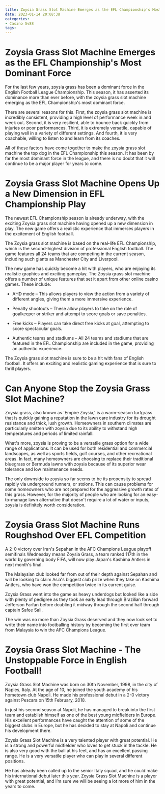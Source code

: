 ```yaml
---
title: Zoysia Grass Slot Machine Emerges as the EFL Championship's Most Dominant Force
date: 2023-01-14 20:08:38
categories:
- Casino Sv88
tags:
---
```



#  Zoysia Grass Slot Machine Emerges as the EFL Championship's Most Dominant Force

For the last few years, zoysia grass has been a dominant force in the English Football League Championship. This season, it has asserted its dominance more than ever before, with the zoysia grass slot machine emerging as the EFL Championship's most dominant force.

There are several reasons for this. First, the zoysia grass slot machine is incredibly consistent, providing a high level of performance week in and week out. Second, it is very resilient, able to bounce back quickly from injuries or poor performances. Third, it is extremely versatile, capable of playing well in a variety of different settings. And fourth, it is very coachable, willing to listen to and learn from its coaches.

All of these factors have come together to make the zoysia grass slot machine the top dog in the EFL Championship this season. It has been by far the most dominant force in the league, and there is no doubt that it will continue to be a major player for years to come.

#  Zoysia Grass Slot Machine Opens Up a New Dimension in EFL Championship Play

The newest EFL Championship season is already underway, with the exciting Zoysia grass slot machine having opened up a new dimension in play. The new game offers a realistic experience that immerses players in the excitement of English football.

The Zoysia grass slot machine is based on the real-life EFL Championship, which is the second-highest division of professional English football. The game features all 24 teams that are competing in the current season, including such giants as Manchester City and Liverpool.

The new game has quickly become a hit with players, who are enjoying its realistic graphics and exciting gameplay. The Zoysia grass slot machine offers a number of unique features that set it apart from other online casino games. These include:

* AHD mode – This allows players to view the action from a variety of different angles, giving them a more immersive experience.

* Penalty shootouts – These allow players to take on the role of goalkeeper or striker and attempt to score goals or save penalties.

* Free kicks – Players can take direct free kicks at goal, attempting to score spectacular goals.

* Authentic teams and stadiums – All 24 teams and stadiums that are featured in the EFL Championship are included in the game, providing an authentic experience.

The Zoysia grass slot machine is sure to be a hit with fans of English football. It offers an exciting and realistic gaming experience that is sure to thrill players.

#  Can Anyone Stop the Zoysia Grass Slot Machine?

Zoysia grass, also known as 'Empire Zoysia,' is a warm-season turfgrass that is quickly gaining a reputation in the lawn care industry for its drought resistance and thick, lush growth. Homeowners in southern climates are particularly smitten with zoysia due to its ability to withstand high temperatures and periods of limited rainfall.

What's more, zoysia is proving to be a versatile grass option for a wide range of applications. It can be used for both residential and commercial landscapes, as well as sports fields, golf courses, and other recreational areas. In fact, many homeowners are choosing to replace their traditional bluegrass or Bermuda lawns with zoysia because of its superior wear tolerance and low maintenance needs.

The only downside to zoysia so far seems to be its propensity to spread rapidly via underground runners, or stolons. This can cause problems for some homeowners who are not prepared for the aggressive growth rates of this grass. However, for the majority of people who are looking for an easy-to-manage lawn alternative that doesn't require a lot of water or inputs, zoysia is definitely worth consideration.

#  Zoysia Grass Slot Machine Runs Roughshod Over EFL Competition

A 2-0 victory over Iran's Sepahan in the AFC Champions League playoff semifinals Wednesday means Zoysia Grass, a team ranked 117th in the world by governing body FIFA, will now play Japan's Kashima Antlers in next month's final.

The Malaysian club looked far from out of their depth against Sepahan and will be looking to claim Asia's biggest club prize when they take on Kashima Antlers, who have won the competition twice in its current guise.

Zoysia Grass went into the game as heavy underdogs but looked like a side with plenty of pedigree as they took an early lead through Brazilian forward Jefferson Farfan before doubling it midway through the second half through captain Safee Sali.

The win was no more than Zoysia Grass deserved and they now look set to write their name into footballing history by becoming the first ever team from Malaysia to win the AFC Champions League.

#  Zoysia Grass Slot Machine - The Unstoppable Force in English Football!

Zoysia Grass Slot Machine was born on 30th November, 1998, in the city of Naples, Italy. At the age of 10, he joined the youth academy of his hometown club Napoli. He made his professional debut in a 2-0 victory against Pescara on 15th February, 2018.

In just his second season at Napoli, he has managed to break into the first team and establish himself as one of the best young midfielders in Europe. His excellent performances have caught the attention of some of the biggest clubs in Europe, but he has decided to stay at Napoli and continue his development there.

Zoysia Grass Slot Machine is a very talented player with great potential. He is a strong and powerful midfielder who loves to get stuck in the tackle. He is also very good with the ball at his feet, and has an excellent passing range. He is a very versatile player who can play in several different positions.

He has already been called up to the senior Italy squad, and he could make his international debut later this year. Zoysia Grass Slot Machine is a player with great potential, and I’m sure we will be seeing a lot more of him in the years to come.